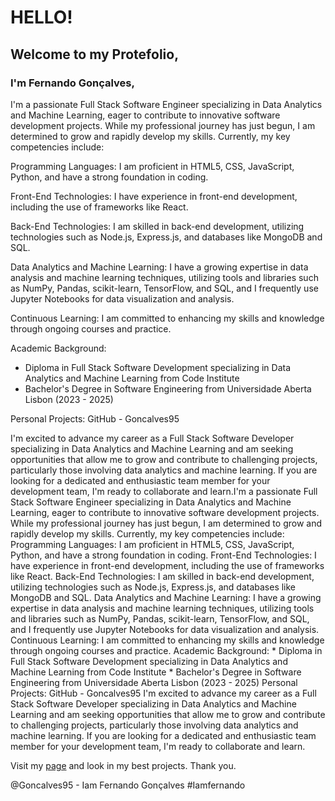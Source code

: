 
# HELLO!

## Welcome to my Protefolio,

### I'm Fernando Gonçalves,
I'm a passionate Full Stack Software Engineer specializing in Data Analytics and Machine Learning, eager to contribute to innovative software development projects. While my professional journey has just begun, I am determined to grow and rapidly develop my skills. Currently, my key competencies include:

Programming Languages: I am proficient in HTML5, CSS, JavaScript, Python, and have a strong foundation in coding.

Front-End Technologies: I have experience in front-end development, including the use of frameworks like React.

Back-End Technologies: I am skilled in back-end development, utilizing technologies such as Node.js, Express.js, and databases like MongoDB and SQL.

Data Analytics and Machine Learning: I have a growing expertise in data analysis and machine learning techniques, utilizing tools and libraries such as NumPy, Pandas, scikit-learn, TensorFlow, and SQL, and I frequently use Jupyter Notebooks for data visualization and analysis.

Continuous Learning: I am committed to enhancing my skills and knowledge through ongoing courses and practice.

Academic Background:

* Diploma in Full Stack Software Development specializing in Data Analytics and Machine Learning from Code Institute
* Bachelor's Degree in Software Engineering from Universidade Aberta Lisbon (2023 - 2025)

Personal Projects:
GitHub - Goncalves95

I'm excited to advance my career as a Full Stack Software Developer specializing in Data Analytics and Machine Learning and am seeking opportunities that allow me to grow and contribute to challenging projects, particularly those involving data analytics and machine learning. If you are looking for a dedicated and enthusiastic team member for your development team, I'm ready to collaborate and learn.I'm a passionate Full Stack Software Engineer specializing in Data Analytics and Machine Learning, eager to contribute to innovative software development projects. While my professional journey has just begun, I am determined to grow and rapidly develop my skills. Currently, my key competencies include: Programming Languages: I am proficient in HTML5, CSS, JavaScript, Python, and have a strong foundation in coding. Front-End Technologies: I have experience in front-end development, including the use of frameworks like React. Back-End Technologies: I am skilled in back-end development, utilizing technologies such as Node.js, Express.js, and databases like MongoDB and SQL. Data Analytics and Machine Learning: I have a growing expertise in data analysis and machine learning techniques, utilizing tools and libraries such as NumPy, Pandas, scikit-learn, TensorFlow, and SQL, and I frequently use Jupyter Notebooks for data visualization and analysis. Continuous Learning: I am committed to enhancing my skills and knowledge through ongoing courses and practice. Academic Background: * Diploma in Full Stack Software Development specializing in Data Analytics and Machine Learning from Code Institute * Bachelor's Degree in Software Engineering from Universidade Aberta Lisbon (2023 - 2025) Personal Projects: GitHub - Goncalves95 I'm excited to advance my career as a Full Stack Software Developer specializing in Data Analytics and Machine Learning and am seeking opportunities that allow me to grow and contribute to challenging projects, particularly those involving data analytics and machine learning. If you are looking for a dedicated and enthusiastic team member for your development team, I'm ready to collaborate and learn.

Visit my [page](http://www.iamfernando.io) and look in my best projects.
Thank you. 

@Goncalves95 - Iam Fernando Gonçalves #Iamfernando